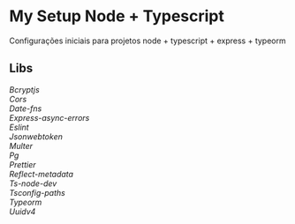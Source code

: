 # My Setup Node + Typescript

Configurações iniciais para projetos node + typescript + express + typeorm

## Libs

*Bcryptjs*  
*Cors*  
*Date-fns*  
*Express-async-errors*  
*Eslint*  
*Jsonwebtoken*  
*Multer*  
*Pg*  
*Prettier*  
*Reflect-metadata*  
*Ts-node-dev*  
*Tsconfig-paths*  
*Typeorm*  
*Uuidv4*  
